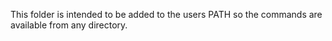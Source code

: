 This folder is intended to be added to the users PATH so the commands are available from any directory.